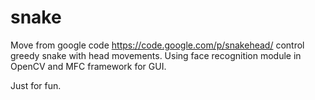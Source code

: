 snake
=====

Move from google code https://code.google.com/p/snakehead/
control greedy snake with head movements. Using face recognition module in OpenCV and MFC framework for GUI.

Just for fun.
